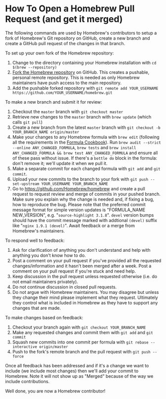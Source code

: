 # How To Open a Homebrew Pull Request (and get it merged)
The following commands are used by Homebrew's contributors to setup a fork of Homebrew's Git repository on GitHub, create a new branch and create a GitHub pull request of the changes in that branch.

To set up your own fork of the Homebrew repository:

1. Change to the directory containing your Homebrew installation with `cd $(brew --repository)`
2. [Fork the Homebrew repository](https://github.com/Homebrew/homebrew/fork) on GitHub. This creates a pushable, personal remote repository. This is needed as only Homebrew maintainers have push access to the main repository.
3. Add the pushable forked repository with `git remote add YOUR_USERNAME https://github.com/YOUR_USERNAME/homebrew.git`

To make a new branch and submit it for review:

1. Checkout the `master` branch with `git checkout master`
2. Retrieve new changes to the `master` branch with `brew update` (which calls `git pull`)
3. Create a new branch from the latest `master` branch with `git checkout -b YOUR_BRANCH_NAME origin/master`
4. Make your changes to any Homebrew formula with `brew edit` (following all the requirements in the [Formula Cookbook](Formula-Cookbook.md)). Run `brew audit --strict --online ANY_CHANGED_FORMULA`, `brew tests` and `brew install ANY_CHANGED_FORMULA && brew test ANY_CHANGED_FORMULA` and ensure all of these pass without issue. If there's a `bottle do` block in the formula: don't remove it; we'll update it when we pull it.
5. Make a separate commit for each changed formula with `git add` and `git commit`.
6. Upload your new commits to the branch to your fork with `git push --set-upstream YOUR_USERNAME YOUR_BRANCH_NAME`
7. Go to https://github.com/Homebrew/homebrew and create a pull request to request review and merge of commits in your pushed branch. Make sure you explain why the change is needed and, if fixing a bug, how to reproduce the bug. Please note that the preferred commit message format for simple version updates is "FORMULA_NAME NEW_VERSION", e.g. "`source-highlight 3.1.8`". `devel` version bumps should have the commit message marked with addtional `(devel)` suffix like "`nginx 1.9.1 (devel)`". Await feedback or a merge from Homebrew's maintainers.

To respond well to feedback:

1. Ask for clarification of anything you don't understand and help with anything you don't know how to do.
2. Post a comment on your pull request if you've provided all the requested changes/information and it hasn't been merged after a week. Post a comment on your pull request if you're stuck and need help.
3. Keep discussion in the pull request unless requested otherwise (i.e. do not email maintainers privately).
4. Do not continue discussion in closed pull requests.
5. Do not argue with Homebrew maintainers. You may disagree but unless they change their mind please implement what they request. Ultimately they control what is included in Homebrew as they have to support any changes that are made.

To make changes based on feedback:

1. Checkout your branch again with `git checkout YOUR_BRANCH_NAME`
2. Make any requested changes and commit them with `git add` and `git commit`
3. Squash new commits into one commit per formula with `git rebase --interactive origin/master`
4. Push to the fork's remote branch and the pull request with `git push --force`

Once all feedback has been addressed and if it's a change we want to include (we include most changes) then we'll add your commit to Homebrew. Note it will not show up as "Merged" because of the way we include contributions.

Well done, you are now a Homebrew contributor!
